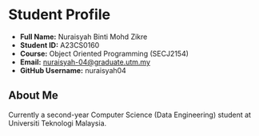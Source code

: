 # Student Profile

- **Full Name:** Nuraisyah Binti Mohd Zikre
- **Student ID:** A23CS0160
- **Course:** Object Oriented Programming (SECJ2154)
- **Email:** nuraisyah-04@graduate.utm.my
- **GitHub Username:** nuraisyah04

## About Me
Currently a second-year Computer Science (Data Engineering) student at Universiti Teknologi Malaysia.
